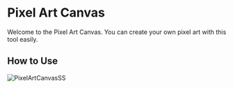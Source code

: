 # Pixel Art Canvas
Welcome to the Pixel Art Canvas. You can create your own pixel art with this tool easily.

## How to Use

![PixelArtCanvasSS](https://user-images.githubusercontent.com/48806820/195878762-7072a4b8-3153-4e35-9768-71d08119b096.JPG)
